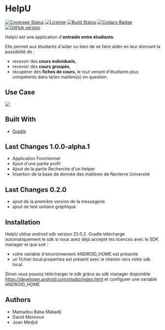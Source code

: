 # HelpU

[![Coverage Status](https://coveralls.io/repos/github/davidmeimoun/HelpU/badge.svg?branch=master)](https://coveralls.io/github/davidmeimoun/HelpU?branch=dev)
[![License](https://img.shields.io/badge/License-Apache%202.0-blue.svg)](https://opensource.org/licenses/Apache-2.0)
[![Build Status](https://travis-ci.org/davidmeimoun/HelpU.svg?branch=dev)](https://travis-ci.org/davidmeimoun/HelpU)
[![Codacy Badge](https://api.codacy.com/project/badge/Grade/04ee8982e2d84168b884aa05fb800abf)](https://www.codacy.com/app/davidmeimoun/HelpU?utm_source=github.com&amp;utm_medium=referral&amp;utm_content=davidmeimoun/HelpU&amp;utm_campaign=Badge_Grade)
[![GitHub version](https://badge.fury.io/gh/davidmeimoun%2Fhelpu.svg)](https://badge.fury.io/gh/davidmeimoun%2Fhelpu)

HelpU est une application d'**entraide entre étudiants**.

Elle permet aux étudiants d'aider ou bien de se faire aider en leur donnant la possibilité de :
* recevoir des **cours individuels**, 
* recevoir des **cours groupés**,
* récupérer des **fiches de cours**, 
 le tout venant d'étudiants plus compétents dans la/les  matière(s) en question.


## Use Case
![](https://github.com/davidmeimoun/HelpU/blob/master/UseCase/HelpU%20UseCase.png)


## Built With
* [Gradle](https://gradle.org/)

## Last Changes 1.0.0-alpha.1
* Application Fonctionnel 
* Ajout d'une partie profil
* Ajout de la partie Recherche d'un Helper
* Insertion de la base de donnée des matières de Nanterre Université

## Last Changes 0.2.0 
* ajout de la première version de la messagerie 
* ajout de test unitaire graphique 

## Installation 

HelpU utilise android sdk version 25.0.2. Gradle télécharge automatiquement le sdk si vous avez déjà accepté les licences avec le SDK manager et que soit : 

  - votre variable d'environnement ANDROID_HOME est présente 
  - un fichier local.properties est présent avec le chemin vers votre sdk local.

Sinon vous pouvez télécharger le sdk grâce au sdk manager disponible https://developer.android.com/studio/index.html et configurer une variable ANDROID_HOME

## Authors

* Mamadou Baba Makadji
* David Meimoun
* Joan Medjid

